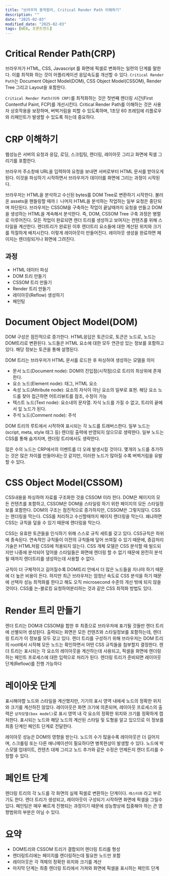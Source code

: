 ```yaml
---
title: "브라우저 동작원리, Critical Render Path 이해하기"
description: ""
date: "2025-02-03"
modified_date: "2025-02-03"
tags: [WEB, 프론트엔드]
---
```


# Critical Render Path(CRP)

브라우저가 HTML, CSS, Javascript 를 화면에 픽셀로 변화하는 일련의 단계를 말한다. 이를 최적화 하는 것이 어플리케이션 응답속도를 개선할 수 있다. `Critical Render Path`는 Document Object Model(DOM), CSS Object Model(CSSOM), Render Tree 그리고 Layout을 포함한다.

`Critical Render Path(이하 CRP)`를 최적화하는 것은 첫번째 렌더링 시간(First Contentful Paint, FCP)를 개선시킨다. Critical Render Path를 이해하는 것은 사용자 상호작용을 보장하며, 버벅거림을 피할 수 있도록하며, 1초당 60 프레임에 리플로우와 리페인트가 발생할 수 있도록 하는데 중요하다.

# CRP 이해하기

웹성능은 서버의 요청과 응답, 로딩, 스크립팅, 렌더링, 레이아웃 그리고 화면에 픽셀 그리기를 포함한다.

브라우저 주소창에 URL을 입력하여 요청을 보내면 서버로부터 HTML 문서를 받아오게 된다. 이것을 파싱하기 시작하면서 브라우저가 데이터를 화면에 그리는 과정이 시작된다.

브라우저는 HTML을 분석하고 수신된 bytes를 DOM Tree로 변환하기 시작한다. 불러온 assets을 핸들링할 때까ㅣ 나머지 HTML을 분석하는 작업하는 일부 요청은 중단되며 차단된다. 브라우저는 CSSOM을 구축하는 작업이 끝날때까지 요청을 만들고 DOM을 생성하는 HTML을 계속해서 분석한다. 즉, DOM, CSSOM Tree 구축 과정은 병렬로 이루어진다. 모든 작업이 완료되면 렌더 트리를 생성하고 보여지는 컨텐츠를 위해 스타일을 계산한다. 렌더트리가 완료된 이후 렌더트리 요소들에 대한 계산된 위치와 크기를 적절하게 배치시킨다. 이렇게 레이아웃이 만들어진다. 레이아웃 생성을 완료하면 페이지는 렌더링되거나 화면에 그려진다.

## 과정

- HTML 데이터 파싱
- DOM 트리 만들기
- CSSOM 트리 만들기
- Render 트리 만들기
- 레이아웃(Reflow) 생성하기
- 페인팅

# Document Object Model(DOM)

DOM 구성은 점진적으로 증가한다. HTML응답은 토큰으로, 토큰은 노드로, 노드는 DOM트리로 변환된다. 노드들은 HTML 요소에 대한 모두 연관성 있는 정보를 포함하고 있다. 해당 정보는 토큰을 통해 설명된다.

DOM 트리는 브라우저가 HTML 문서를 로드한 후 파싱하여 생성하는 모델을 의미

- 문서 노드(Document node): DOM의 진입점(시작점)으로 트리의 최상위에 존재한다.
- 요소 노드(Element node): 태그, HTML 요소
- 속성 노드(Attribute node): 요소의 자식이 아닌 요소의 일부로 표현. 해당 요소 노드를 찾아 접근하면 어트리뷰트를 참조, 수정이 가능
- 텍스트 노드(Text node): 요소내의 문자열. 자식 노드를 가질 수 없고, 트리의 끝에서 잎 노드가 된다.
- 주석 노드(Comment node): 주석

DOM 트리의 루트에서 시작하여 표시되는 각 노드를 트래버스한다. 일부 노드는 (script, meta, style 태그 등) 렌더링 출력에 반영되지 않으므로 생략한다. 일부 노드는 CSS를 통해 숨겨지며, 렌더링 트리에서도 생략한다.

많은 수의 노드는 CRP에서의 이벤트를 더 오래 발생시킬 것이다. 몇개의 노드를 추가하는 것은 많은 차이를 만들어내는것 같지만, 이러한 노드가 많아질 수록 버벅거림을 유발할 수 있다.

# CSS Object Model(CSSOM)

CSS내용을 파싱하여 자료를 구조화한 것을 CSSOM 이라 한다. DOM은 페이지의 모든 컨텐츠를 포함하고, CSSOM은 DOM을 스타일링 하기 위한 페이지의 모든 스타일정보를 포함한다. DOM의 구조는 점진적으로 증가하지만, CSSOM은 그렇지않다. CSS는 렌더링을 막는다. CSS를 처리하고 수신할때까지 페이지 렌더링을 막는다. 왜냐하면 CSS는 규칙을 덮을 수 있기 때문에 렌더링을 막는다.

CSS는 유효한 토큰들을 인식하기 위해 스스로 규칙 세트를 갖고 있다. CSS규칙은 하위에 종속된다. 연속적인 규칙들이 이전의 규칙들에 덮어 쓰여질 수 있기 때문에, 증감처리 기술은 HTML처럼 CSS에 적용되지 않는다. CSS 개체 모델은 CSS 분석할 때 빌드되지만 나중에 분석되어 덮어쓸 스타일들은 화면에 렌더링 할 수 없기 때문에 완전히 분석될 때까지 렌더트리를 생성하는데 사용할 수 없다.

규칙이 더 구체적이고 길어질수록 DOM트리 안에서 더 많은 노드들을 지나야 하기 때문에 더 높은 비용이 든다. 하지만 최근 브라우저는 엄청난 속도로 CSS 분석을 하기 때문에 선택자 성능 최적화를 한다고 해도 오직 microsecond 수준의 개선 밖에 되지 않을 것이다. CSS를 논-블로킹 요청하여분리하는 것과 같은 CSS 최적화 방법도 있다.

# Render 트리 만들기

렌더 트리는 DOM과 CSSOM을 합한 후 최종으로 브라우저에 표기될 것들만 렌더 트리에 선별되어 생성된다. 출력되는 화면은 모든 컨텐츠와 스타일정보를 포함하는데, 렌더링 트리가 이 정보를 모두 갖고 있다. 렌더 트리를 구성하기 위해 브라우저는 DOM 트리의 root에서 시작해 모든 노드는 확인하면서 어떤 CSS 규칙들을 첨부할지 결정한다. 렌더 트리는 표시되는 각 요소의 레이아웃을 계산하는데 사용되고, 픽셀을 화면에 렌더링하는 페인트 프로세스에 대한 입력으로 처리가 된다. 렌더링 트리가 준비되면 레이아웃 단계(Reflow)를 진행 가능하다

# 레이아웃 단계

표시해야할 노드와 스타일을 계산했지만, 기기의 표시 영역 내에세 노드의 정확한 위치와 크기를 계산하진 않았다. 레이아웃은 화면 크기에 의존되며, 레이아웃 프로세스의 출력은 `상자모델(box model)`로 표시 영역 내 각 요소의 정확한 위치와 크기를 정확하게 캡처한다. 표시되는 노드와 해당 노드의 계산된 스타일 및 도형을 알고 있으므로 이 정보를 최종 단계인 페인트 단계로 전달한다.

레이아웃 성능은 DOM의 영향을 받는다. 노드의 수가 많을수록 레이아웃은 더 길어지며, 스크롤링 또는 다른 애니메이션이 필요하다면 병목현상이 발생할 수 있다. 노드에 박스모델 업데이트, 컨텐츠 대체 그리고 노드 추가와 같은 수정은 언제든지 렌더 트리를 수정할 수 있다.

# 페인트 단계

렌더링 트리의 각 노드를 각 화면의 실제 픽셀로 변환하는 단계이다. `래스터화` 라고 부르기도 한다. 렌더 트리가 생성되고, 레이아웃이 구성되기 시작하면 화면에 픽셀을 그릴수 있다. 페인팅은 매우 빠르게 진행되는 과정이기 때문에 성능향상에 집중해야 하는 큰 영향범위의 부분은 아닐 수 있다.

# 요약

- DOM트리와 CSSOM 트리가 결합되어 렌더링 트리를 형성
- 렌더링트리에는 페이지를 렌더링하는데 필요한 노드만 포함
- 레이아웃은 각 객체의 정확한 위치와 크기를 계산
- 마지막 단계는 최종 렌더링 트리에서 가져와 화면에 픽셀을 표시하는 페인트 단계
